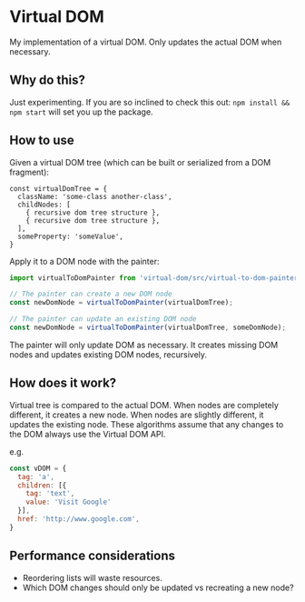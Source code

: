 # Virtual DOM

My implementation of a virtual DOM.
Only updates the actual DOM when necessary.

## Why do this?

Just experimenting.
If you are so inclined to check this out: `npm install && npm start` will set you up the package.

## How to use

Given a virtual DOM tree (which can be built or serialized from a DOM fragment):

```
const virtualDomTree = {
  className: 'some-class another-class',
  childNodes: [
    { recursive dom tree structure },
    { recursive dom tree structure },
  ],
  someProperty: 'someValue',
}
```

Apply it to a DOM node with the painter:

```javascript
import virtualToDomPainter from 'virtual-dom/src/virtual-to-dom-painter.js';

// The painter can create a new DOM node
const newDomNode = virtualToDomPainter(virtualDomTree);

// The painter can update an existing DOM node
const newDomNode = virtualToDomPainter(virtualDomTree, someDomNode);
```

The painter will only update DOM as necessary.
It creates missing DOM nodes and updates existing DOM nodes, recursively.

## How does it work?

Virtual tree is compared to the actual DOM.
When nodes are completely different, it creates a new node.
When nodes are slightly different, it updates the existing node.
These algorithms assume that any changes to the DOM always use the Virtual DOM API.

e.g.

```javascript
const vDOM = {
  tag: 'a',
  children: [{
    tag: 'text',
    value: 'Visit Google'
  }],
  href: 'http://www.google.com',
}
```

## Performance considerations

- Reordering lists will waste resources.
- Which DOM changes should only be updated vs recreating a new node?
